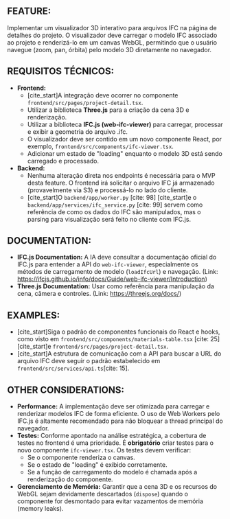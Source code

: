 ## FEATURE:
Implementar um visualizador 3D interativo para arquivos IFC na página de detalhes do projeto. O visualizador deve carregar o modelo IFC associado ao projeto e renderizá-lo em um canvas WebGL, permitindo que o usuário navegue (zoom, pan, órbita) pelo modelo 3D diretamente no navegador.

## REQUISITOS TÉCNICOS:
- **Frontend:**
  - [cite_start]A integração deve ocorrer no componente `frontend/src/pages/project-detail.tsx`.
  - Utilizar a biblioteca **Three.js** para a criação da cena 3D e renderização.
  - Utilizar a biblioteca **IFC.js (web-ifc-viewer)** para carregar, processar e exibir a geometria do arquivo .ifc.
  - O visualizador deve ser contido em um novo componente React, por exemplo, `frontend/src/components/ifc-viewer.tsx`.
  - Adicionar um estado de "loading" enquanto o modelo 3D está sendo carregado e processado.
- **Backend:**
  - Nenhuma alteração direta nos endpoints é necessária para o MVP desta feature. O frontend irá solicitar o arquivo IFC já armazenado (provavelmente via S3) e processá-lo no lado do cliente.
  - [cite_start]O `backend/app/worker.py` [cite: 98] [cite_start]e o `backend/app/services/ifc_service.py` [cite: 99] servem como referência de como os dados do IFC são manipulados, mas o parsing para visualização será feito no cliente com IFC.js.

## DOCUMENTATION:
- **IFC.js Documentation:** A IA deve consultar a documentação oficial do IFC.js para entender a API do `web-ifc-viewer`, especialmente os métodos de carregamento de modelo (`loadIfcUrl`) e navegação. (Link: https://ifcjs.github.io/info/docs/Guide/web-ifc-viewer/Introduction)
- **Three.js Documentation:** Usar como referência para manipulação da cena, câmera e controles. (Link: https://threejs.org/docs/)

## EXAMPLES:
- [cite_start]Siga o padrão de componentes funcionais do React e hooks, como visto em `frontend/src/components/materials-table.tsx` [cite: 25] [cite_start]e `frontend/src/pages/project-detail.tsx`.
- [cite_start]A estrutura de comunicação com a API para buscar a URL do arquivo IFC deve seguir o padrão estabelecido em `frontend/src/services/api.ts`[cite: 15].

## OTHER CONSIDERATIONS:
- **Performance:** A implementação deve ser otimizada para carregar e renderizar modelos IFC de forma eficiente. O uso de Web Workers pelo IFC.js é altamente recomendado para não bloquear a thread principal do navegador.
- **Testes:** Conforme apontado na análise estratégica, a cobertura de testes no frontend é uma prioridade. É **obrigatório** criar testes para o novo componente `ifc-viewer.tsx`. Os testes devem verificar:
  - Se o componente renderiza o canvas.
  - Se o estado de "loading" é exibido corretamente.
  - Se a função de carregamento do modelo é chamada após a renderização do componente.
- **Gerenciamento de Memória:** Garantir que a cena 3D e os recursos do WebGL sejam devidamente descartados (`dispose`) quando o componente for desmontado para evitar vazamentos de memória (memory leaks).
